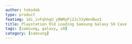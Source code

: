 ```yaml
---
author: tokodab
type: product
featimg: 1di_ivFqhhgU_yBWMyPj2Jc33yNenBwxI
title: Playstation Old Loading Samsung Galaxy S9 Case
tags: [samsung, galaxy, s9]
category: [samsung]
---
```

